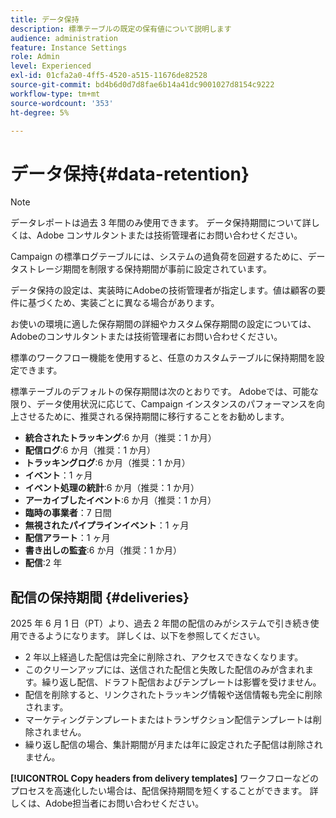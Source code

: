 ```yaml
---
title: データ保持
description: 標準テーブルの既定の保有値について説明します
audience: administration
feature: Instance Settings
role: Admin
level: Experienced
exl-id: 01cfa2a0-4ff5-4520-a515-11676de82528
source-git-commit: bd4b6d0d7d8fae6b14a41dc9001027d8154c9222
workflow-type: tm+mt
source-wordcount: '353'
ht-degree: 5%

---
```


# データ保持{#data-retention}

>[!NOTE]
>
>データレポートは過去 3 年間のみ使用できます。 データ保持期間について詳しくは、Adobe コンサルタントまたは技術管理者にお問い合わせください。

Campaign の標準ログテーブルには、システムの過負荷を回避するために、データストレージ期間を制限する保持期間が事前に設定されています。

データ保持の設定は、実装時にAdobeの技術管理者が指定します。値は顧客の要件に基づくため、実装ごとに異なる場合があります。

お使いの環境に適した保存期間の詳細やカスタム保存期間の設定については、Adobeのコンサルタントまたは技術管理者にお問い合わせください。

標準のワークフロー機能を使用すると、任意のカスタムテーブルに保持期間を設定できます。

標準テーブルのデフォルトの保存期間は次のとおりです。 Adobeでは、可能な限り、データ使用状況に応じて、Campaign インスタンスのパフォーマンスを向上させるために、推奨される保持期間に移行することをお勧めします。

* **統合されたトラッキング**:6 か月（推奨：1 か月）
* **配信ログ**:6 か月（推奨：1 か月）
* **トラッキングログ**:6 か月（推奨：1 か月）
* **イベント**：1 ヶ月
* **イベント処理の統計**:6 か月（推奨：1 か月）
* **アーカイブしたイベント**:6 か月（推奨：1 か月）
* **臨時の事業者**：7 日間
* **無視されたパイプラインイベント**：1 ヶ月
* **配信アラート**：1 ヶ月
* **書き出しの監査**:6 か月（推奨：1 か月）
* **配信**:2 年

## 配信の保持期間 {#deliveries}

<!-- By default, the retention period for deliveries is unlimited.-->

2025 年 6 月 1 日（PT）より、過去 2 年間の配信のみがシステムで引き続き使用できるようになります。 詳しくは、以下を参照してください。

* 2 年以上経過した配信は完全に削除され、アクセスできなくなります。
* このクリーンアップには、送信された配信と失敗した配信のみが含まれます。繰り返し配信、ドラフト配信およびテンプレートは影響を受けません。
* 配信を削除すると、リンクされたトラッキング情報や送信情報も完全に削除されます。
* マーケティングテンプレートまたはトランザクション配信テンプレートは削除されません。
* 繰り返し配信の場合、集計期間が月または年に設定された子配信は削除されません。

**[!UICONTROL Copy headers from delivery templates]** ワークフローなどのプロセスを高速化したい場合は、配信保持期間を短くすることができます。 詳しくは、Adobe担当者にお問い合わせください。

<!--

However, if there is a high volume of deliveries on your instance, you can update the **NmsCleanup_DeliveryPurgeDelay** option available from the **[!UICONTROL Administration]** > **[!UICONTROL Application settings]** menu.

Each time the **[!UICONTROL Database cleanup]** workflow is run, the deliveries meeting the conditions set for this option will be deleted.

-->

<!--

When updating the **NmsCleanup_DeliveryPurgeDelay** option, it is recommended to proceed gradually with multiple iterations. For example, you can start by setting the value to 300 days, then 180 days, then 120 days, and so on - making sure iterations are at least 2 days apart. Otherwise, the **[!UICONTROL Database cleanup]** workflow may take much longer because of a large number of deliveries to delete.

This action can help speeding up processes such as the **[!UICONTROL Copy headers from delivery templates]** workflow. Learn more on technical workflows in [this section](technical-workflows.md).

The default value for the **NmsCleanup_DeliveryPurgeDelay** option is `-1`. In this case, no delivery is deleted.

For example, if you set it to `180`, any non-template deliveries that have not been updated in the last 180 days will be deleted when the **[!UICONTROL Database cleanup]** workflow is run.

-->


